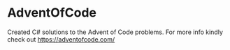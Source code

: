 # AdventOfCode
Created C# solutions to the Advent of Code problems. For more info kindly check out https://adventofcode.com/
